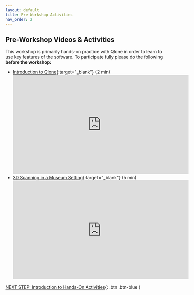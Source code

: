 ```yaml
---
layout: default
title: Pre-Workshop Activities
nav_order: 2
---
```

## Pre-Workshop Videos & Activities
This workshop is primarily hands-on practice with Qlone in order to learn to use key features of the software. To participate fully please do the following **before the workshop:**

-   [Introduction to Qlone](https://www.youtube.com/watch?v=XkTaCOQ_OjI){:target="_blank"} (2 min)<br>
    <iframe width="560" height="315" src="https://www.youtube.com/embed/XkTaCOQ_OjI" title="YouTube video player" frameborder="0" allow="accelerometer; autoplay; clipboard-write; encrypted-media; gyroscope; picture-in-picture" allowfullscreen></iframe>
-   [3D Scanning in a Museum Setting](https://www.youtube.com/watch?v=DrAjgWWdz68){:target="_blank"} (5 min)<br>
    <iframe width="560" height="315" src="https://www.youtube.com/watch?v=DrAjgWWdz68" title="YouTube video player" frameborder="0" allow="accelerometer; autoplay; clipboard-write; encrypted-media; gyroscope; picture-in-picture" allowfullscreen></iframe>

[NEXT STEP: Introduction to Hands-On Activities](activities-intro.html){: .btn .btn-blue }
